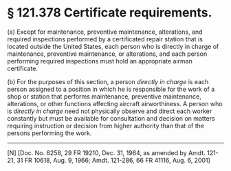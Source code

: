 # § 121.378   Certificate requirements.

(a) Except for maintenance, preventive maintenance, alterations, and required inspections performed by a certificated repair station that is located outside the United States, each person who is directly in charge of maintenance, preventive maintenance, or alterations, and each person performing required inspections must hold an appropriate airman certificate.


(b) For the purposes of this section, a person *directly in charge* is each person assigned to a position in which he is responsible for the work of a shop or station that performs maintenance, preventive maintenance, alterations, or other functions affecting aircraft airworthiness. A person who is *directly in charge* need not physically observe and direct each worker constantly but must be available for consultation and decision on matters requiring instruction or decision from higher authority than that of the persons performing the work. 



---

[N] [Doc. No. 6258, 29 FR 19210, Dec. 31, 1964, as amended by Amdt. 121-21, 31 FR 10618, Aug. 9, 1966; Amdt. 121-286, 66 FR 41116, Aug. 6, 2001]




